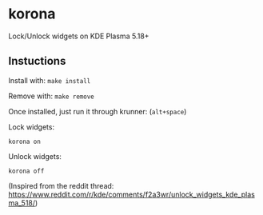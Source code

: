 # korona

Lock/Unlock widgets on KDE Plasma 5.18+

## Instuctions

Install with: `make install`

Remove with: `make remove`

Once installed, just run it through krunner: (`alt+space`)

Lock widgets:

    korona on

Unlock widgets:

    korona off

(Inspired from the reddit thread: https://www.reddit.com/r/kde/comments/f2a3wr/unlock_widgets_kde_plasma_518/)